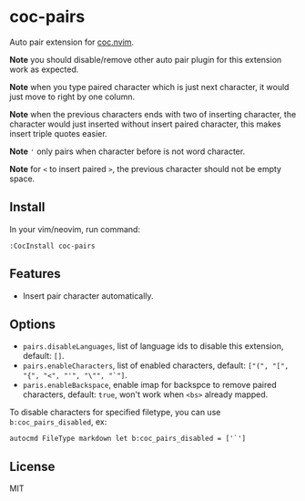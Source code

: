 # coc-pairs

Auto pair extension for [coc.nvim](https://github.com/neoclide/coc.nvim).

**Note** you should disable/remove other auto pair plugin for this extension
work as expected.

**Note** when you type paired character which is just next character, it would
just move to right by one column.

**Note** when the previous characters ends with two of inserting character, the
character would just inserted without insert paired character, this makes insert
triple quotes easier.

**Note** `'` only pairs when character before is not word character.

**Note** for `<` to insert paired `>`, the previous character should not be
empty space.

## Install

In your vim/neovim, run command:

```
:CocInstall coc-pairs
```

## Features

- Insert pair character automatically.

## Options

- `pairs.disableLanguages`, list of language ids to disable this extension,
  default: `[]`.
- `pairs.enableCharacters`, list of enabled characters, default: `` ["(", "[", "{", "<", "'", "\"", "`"] ``.
- `paris.enableBackspace`, enable imap for backspce to remove paired characters,
  default: `true`, won't work when `<bs>` already mapped.

To disable characters for specified filetype, you can use `b:coc_pairs_disabled`, ex:

    autocmd FileType markdown let b:coc_pairs_disabled = ['`']

## License

MIT
